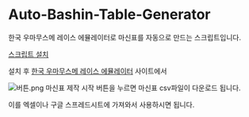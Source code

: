 # Auto-Bashin-Table-Generator
한국 우마무스메 레이스 에뮬레이터로 마신표를 자동으로 만드는 스크립트입니다.

[스크립트 설치](https://github.com/Ravenclaw5874/Auto-Bashin-Table-Generator/releases/latest/download/Auto-Bashin-Table-Generator.user.js)

설치 후 [한국 우마무스메 레이스 에뮬레이터](http://race-ko.wf-calc.net/#/champions-meeting) 사이트에서

![버튼.png](./버튼.png)
마신표 제작 시작 버튼을 누르면 마신표 csv파일이 다운로드 됩니다.

이를 엑셀이나 구글 스프레드시트에 가져와서 사용하시면 됩니다.
